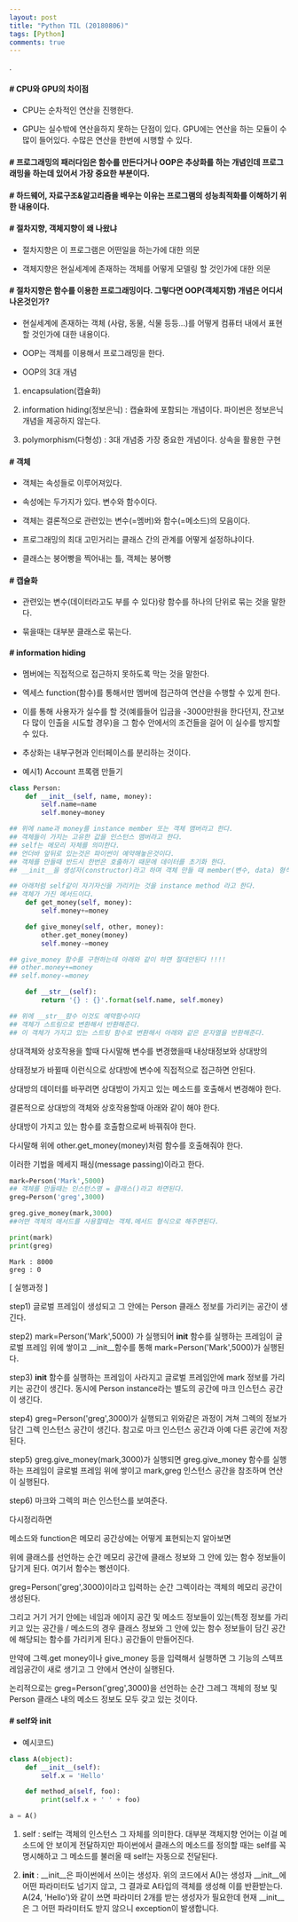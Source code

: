 ```yaml
---
layout: post
title: "Python TIL (20180806)"
tags: [Python]
comments: true
---
```


.

#### # CPU와 GPU의 차이점

- CPU는 순차적인 연산을 진행한다.

- GPU는 실수밖에 연산을하지 못하는 단점이 있다. GPU에는 연산을 하는 모듈이 수많이 들어있다. 수많은 연산을 한번에 시행할 수 있다.

#### # 프로그래밍의 패러다임은 함수를 만든다거나 OOP은 추상화를 하는 개념인데 프로그래밍을 하는데 있어서 가장 중요한 부분이다.

#### # 하드웨어, 자료구조&알고리즘을 배우는 이유는 프로그램의 성능최적화를 이해하기 위한 내용이다.

#### # 절차지향, 객체지향이 왜 나왔냐

- 절차지향은 이 프로그램은 어떤일을 하는가에 대한 의문

- 객체지향은 현실세계에 존재하는 객체를 어떻게 모델링 할 것인가에 대한 의문

#### # 절차지향은 함수를 이용한 프로그래밍이다. 그렇다면 OOP(객체지향) 개념은 어디서 나온것인가?

- 현실세계에 존재하는 객체 (사람, 동물, 식물 등등...)를 어떻게 컴퓨터 내에서 표현할 것인가에 대한 내용이다.

- OOP는 객체를 이용해서 프로그래밍을 한다.

- OOP의 3대 개념

1) encapsulation(캡슐화)

2) information hiding(정보은닉) : 캡슐화에 포함되는 개념이다. 파이썬은 정보은닉 개념을 제공하지 않는다.

3) polymorphism(다형성) : 3대 개념중 가장 중요한 개념이다. 상속을 활용한 구현

#### # 객체

- 객체는 속성들로 이루어져있다.

- 속성에는 두가지가 있다. 변수와 함수이다.

- 객체는 결론적으로 관련있는 변수(=멤버)와 함수(=메소드)의 모음이다.

- 프로그래밍의 최대 고민거리는 클래스 간의 관계를 어떻게 설정하냐이다.

- 클래스는 붕어빵을 찍어내는 틀, 객체는 붕어빵

#### # 캡슐화

- 관련있는 변수(데이터라고도 부를 수 있다)랑 함수를 하나의 단위로 묶는 것을 말한다.

- 묶을때는 대부분 클래스로 묶는다.

#### # information hiding

- 멤버에는 직접적으로 접근하지 못하도록 막는 것을 말한다.

- 엑세스 function(함수)를 통해서만 멤버에 접근하여 연산을 수행할 수 있게 한다.

- 이를 통해 사용자가 실수를 할 것(예를들어 입금을 -3000만원을 한다던지, 잔고보다 많이 인출을 시도할 경우)을 그 함수 안에서의 조건들을 걸어 이 실수를 방지할 수 있다.

- 추상화는 내부구현과 인터페이스를 분리하는 것이다.

- 예시1) Account 프록램 만들기


```python
class Person:
    def __init__(self, name, money): 
        self.name=name
        self.money=money

## 위에 name과 money를 instance member 또는 객체 맴버라고 한다.
## 객체들이 가지는 고유한 값을 인스턴스 맴버라고 한다.
## self는 메모리 자체를 의미한다.
## 언더바 앞뒤로 있는것은 파이썬이 예약해놓은것이다. 
## 객체를 만들때 반드시 한번은 호출하기 때문에 데이터를 초기화 한다.
## __init__을 생성자(constructor)라고 하며 객체 만들 때 member(변수, data) 형식으로 초기화한다.

## 아래처럼 self같이 자기자신을 가리키는 것을 instance method 라고 한다.
## 객체가 가진 메서드이다.
    def get_money(self, money):
        self.money+=money

    def give_money(self, other, money):
        other.get_money(money)
        self.money-=money

## give_money 함수를 구현하는데 아래와 같이 하면 절대안된다 !!!!
## other.money+=money
## self.money-=money

    def __str__(self): 
        return '{} : {}'.format(self.name, self.money)

## 위에 __str__함수 이것도 예약함수이다
## 객체가 스트링으로 변환해서 반환해준다.
## 이 객체가 가지고 있는 스트링 함수로 변환해서 아래와 같은 문자열을 반환해준다.
```

상대객체와 상호작용을 할때 다시말해 변수를 변경했을때 내상태정보와 상대방의

상태정보가 바뀔때 이런식으로 상대방에 변수에 직접적으로 접근하면 안된다.
 
상대방의 데이터를 바꾸려면 상대방이 가지고 있는 메소드를 호출해서 변경해야 한다.

결론적으로 상대방의 객체와 상호작용할때 아래와 같이 해야 한다.

상대방이 가지고 있는 함수를 호출함으로써 바꿔줘야 한다.

다시말해 위에 other.get_money(money)처럼 함수를 호출해줘야 한다.

이러한 기법을 메세지 패싱(message passing)이라고 한다.


```python
mark=Person('Mark',5000)
## 객체를 만들때는 인스턴스명 = 클래스()라고 하면된다.
greg=Person('greg',3000)

greg.give_money(mark,3000)
##어떤 객체의 매서드를 사용할때는 객체.메서드 형식으로 해주면된다.

print(mark)
print(greg)
```

    Mark : 8000
    greg : 0
    

[ 실행과정 ]

step1) 글로벌 프레임이 생성되고 그 안에는 Person 클래스 정보를 가리키는 공간이 생긴다.

step2) mark=Person('Mark',5000) 가 실행되어 __init__ 함수를 실행하는 프레임이 글로벌 프레임 위에 쌓이고 __init__함수를 통해 mark=Person('Mark',5000)가 실행된다.

step3)  __init__ 함수를 실행하는 프레임이 사라지고 글로벌 프레임안에 mark 정보를 가리키는 공간이 생긴다. 동시에 Person instance라는 별도의 공간에 마크 인스턴스 공간이 생긴다.

step4) greg=Person('greg',3000)가 실행되고 위와같은 과정이 겨쳐 그렉의 정보가 담긴 그렉 인스턴스 공간이 생긴다. 참고로 마크 인스턴스 공간과 아예 다른 공간에 저장된다.

step5) greg.give_money(mark,3000)가 실행되면 greg.give_money 함수를 실행하는 프레임이 글로벌 프레임 위에 쌓이고 mark,greg 인스턴스 공간을 참조하며 연산이 실행된다.

step6) 마크와 그렉의 퍼슨 인스턴스를 보여준다. 

다시정리하면 

메소드와 function은 메모리 공간상에는 어떻게 표현되는지 알아보면 

위에 클래스를 선언하는 순간 메모리 공간에 클래스 정보와 그 안에 있는 함수 정보들이 담기게 된다. 여기서 함수는 뻥션이다.

greg=Person('greg',3000)이라고 입력하는 순간 그렉이라는 객체의 메모리 공간이 생성된다.

그리고 거기 거기 안에는 네임과 에이지 공간 및 메소드 정보들이 있는(특정 정보를 가리키고 있는 공간을 / 메소드의 경우 클래스 정보와 그 안에 있는 함수 정보들이 담긴 공간에 해당되는 함수를 가리키게 된다.) 공간들이 만들어진다. 

만약에 그렉.get money이나 give_money 등을 입력해서 실행하면 그 기능의 스텍프레임공간이 새로 생기고 그 안에서 연산이 실행된다.

논리적으로는 greg=Person('greg',3000)을 선언하는 순간 그레그 객체의 정보 및 Person 클래스 내의 메소드 정보도 모두 갖고 있는 것이다.

#### # self와 __init__

- 예시코드)


```python
class A(object):
    def __init__(self):
        self.x = 'Hello'

    def method_a(self, foo):
        print(self.x + ' ' + foo)

a = A()
```

1) self : self는 객체의 인스턴스 그 자체를 의미한다. 대부분 객체지향 언어는 이걸 메소드에 안 보이게 전달하지만 파이썬에서 클래스의 메소드를 정의할 때는 self를 꼭 명시해하고 그 메소드를 불러올 때 self는 자동으로 전달된다.


2) __init__ : __init__은 파이썬에서 쓰이는 생성자. 위의 코드에서 A()는 생성자 __init__에 어떤 파라미터도 넘기지 않고, 그 결과로 A타입의 객체를 생성해 이를 반환받는다. A(24, 'Hello')와 같이 쓰면 파라미터 2개를 받는 생성자가 필요한데 현재 __init__은 그 어떤 파라미터도 받지 않으니 exception이 발생합니다.
